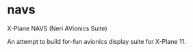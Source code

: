 # navs
X-Plane NAVS (Neri AVionics Suite)

An attempt to build for-fun avionics display suite for X-Plane 11.
